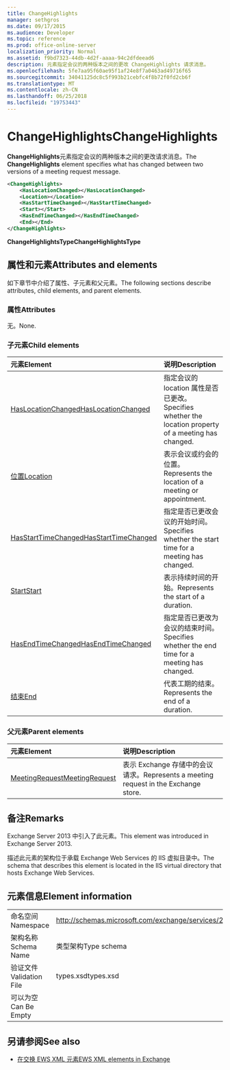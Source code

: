 ```yaml
---
title: ChangeHighlights
manager: sethgros
ms.date: 09/17/2015
ms.audience: Developer
ms.topic: reference
ms.prod: office-online-server
localization_priority: Normal
ms.assetid: f9bd7323-44db-4d2f-aaaa-94c2dfdeead6
description: 元素指定会议的两种版本之间的更改 ChangeHighlights 请求消息。
ms.openlocfilehash: 5fe7aa95f60ae95f1af24e8f7a0463ad49716f65
ms.sourcegitcommit: 34041125dc8c5f993b21cebfc4f8b72f0fd2cb6f
ms.translationtype: MT
ms.contentlocale: zh-CN
ms.lasthandoff: 06/25/2018
ms.locfileid: "19753443"
---
```

# <a name="changehighlights"></a><span data-ttu-id="07837-103">ChangeHighlights</span><span class="sxs-lookup"><span data-stu-id="07837-103">ChangeHighlights</span></span>

<span data-ttu-id="07837-104">**ChangeHighlights**元素指定会议的两种版本之间的更改请求消息。</span><span class="sxs-lookup"><span data-stu-id="07837-104">The **ChangeHighlights** element specifies what has changed between two versions of a meeting request message.</span></span> 
  
```XML
<ChangeHighlights>
    <HasLocationChanged></HasLocationChanged>
    <Location></Location>
    <HasStartTimeChanged></HasStartTimeChanged>
    <Start></Start>
    <HasEndTimeChanged></HasEndTimeChanged>
    <End></End>
</ChangeHighlights>
```

 <span data-ttu-id="07837-105">**ChangeHighlightsType**</span><span class="sxs-lookup"><span data-stu-id="07837-105">**ChangeHighlightsType**</span></span>
## <a name="attributes-and-elements"></a><span data-ttu-id="07837-106">属性和元素</span><span class="sxs-lookup"><span data-stu-id="07837-106">Attributes and elements</span></span>

<span data-ttu-id="07837-107">如下章节中介绍了属性、子元素和父元素。</span><span class="sxs-lookup"><span data-stu-id="07837-107">The following sections describe attributes, child elements, and parent elements.</span></span>
  
### <a name="attributes"></a><span data-ttu-id="07837-108">属性</span><span class="sxs-lookup"><span data-stu-id="07837-108">Attributes</span></span>

<span data-ttu-id="07837-109">无。</span><span class="sxs-lookup"><span data-stu-id="07837-109">None.</span></span>
  
### <a name="child-elements"></a><span data-ttu-id="07837-110">子元素</span><span class="sxs-lookup"><span data-stu-id="07837-110">Child elements</span></span>

|<span data-ttu-id="07837-111">**元素**</span><span class="sxs-lookup"><span data-stu-id="07837-111">**Element**</span></span>|<span data-ttu-id="07837-112">**说明**</span><span class="sxs-lookup"><span data-stu-id="07837-112">**Description**</span></span>|
|:-----|:-----|
|[<span data-ttu-id="07837-113">HasLocationChanged</span><span class="sxs-lookup"><span data-stu-id="07837-113">HasLocationChanged</span></span>](haslocationchanged.md) <br/> |<span data-ttu-id="07837-114">指定会议的 location 属性是否已更改。</span><span class="sxs-lookup"><span data-stu-id="07837-114">Specifies whether the location property of a meeting has changed.</span></span>  <br/> |
|[<span data-ttu-id="07837-115">位置</span><span class="sxs-lookup"><span data-stu-id="07837-115">Location</span></span>](location.md) <br/> |<span data-ttu-id="07837-116">表示会议或约会的位置。</span><span class="sxs-lookup"><span data-stu-id="07837-116">Represents the location of a meeting or appointment.</span></span>  <br/> |
|[<span data-ttu-id="07837-117">HasStartTimeChanged</span><span class="sxs-lookup"><span data-stu-id="07837-117">HasStartTimeChanged</span></span>](hasstarttimechanged.md) <br/> |<span data-ttu-id="07837-118">指定是否已更改会议的开始时间。</span><span class="sxs-lookup"><span data-stu-id="07837-118">Specifies whether the start time for a meeting has changed.</span></span>  <br/> |
|[<span data-ttu-id="07837-119">Start</span><span class="sxs-lookup"><span data-stu-id="07837-119">Start</span></span>](start.md) <br/> |<span data-ttu-id="07837-120">表示持续时间的开始。</span><span class="sxs-lookup"><span data-stu-id="07837-120">Represents the start of a duration.</span></span>  <br/> |
|[<span data-ttu-id="07837-121">HasEndTimeChanged</span><span class="sxs-lookup"><span data-stu-id="07837-121">HasEndTimeChanged</span></span>](hasendtimechanged.md) <br/> |<span data-ttu-id="07837-122">指定是否已更改为会议的结束时间。</span><span class="sxs-lookup"><span data-stu-id="07837-122">Specifies whether the end time for a meeting has changed.</span></span>  <br/> |
|[<span data-ttu-id="07837-123">结束</span><span class="sxs-lookup"><span data-stu-id="07837-123">End </span></span>](end-ex15websvcsotherref.md) <br/> |<span data-ttu-id="07837-124">代表工期的结束。</span><span class="sxs-lookup"><span data-stu-id="07837-124">Represents the end of a duration.</span></span>  <br/> |
   
### <a name="parent-elements"></a><span data-ttu-id="07837-125">父元素</span><span class="sxs-lookup"><span data-stu-id="07837-125">Parent elements</span></span>

|<span data-ttu-id="07837-126">**元素**</span><span class="sxs-lookup"><span data-stu-id="07837-126">**Element**</span></span>|<span data-ttu-id="07837-127">**说明**</span><span class="sxs-lookup"><span data-stu-id="07837-127">**Description**</span></span>|
|:-----|:-----|
|[<span data-ttu-id="07837-128">MeetingRequest</span><span class="sxs-lookup"><span data-stu-id="07837-128">MeetingRequest</span></span>](meetingrequest.md) <br/> |<span data-ttu-id="07837-129">表示 Exchange 存储中的会议请求。</span><span class="sxs-lookup"><span data-stu-id="07837-129">Represents a meeting request in the Exchange store.</span></span>  <br/> |
   
## <a name="remarks"></a><span data-ttu-id="07837-130">备注</span><span class="sxs-lookup"><span data-stu-id="07837-130">Remarks</span></span>

<span data-ttu-id="07837-131">Exchange Server 2013 中引入了此元素。</span><span class="sxs-lookup"><span data-stu-id="07837-131">This element was introduced in Exchange Server 2013.</span></span>
  
<span data-ttu-id="07837-132">描述此元素的架构位于承载 Exchange Web Services 的 IIS 虚拟目录中。</span><span class="sxs-lookup"><span data-stu-id="07837-132">The schema that describes this element is located in the IIS virtual directory that hosts Exchange Web Services.</span></span>
  
## <a name="element-information"></a><span data-ttu-id="07837-133">元素信息</span><span class="sxs-lookup"><span data-stu-id="07837-133">Element information</span></span>

|||
|:-----|:-----|
|<span data-ttu-id="07837-134">命名空间</span><span class="sxs-lookup"><span data-stu-id="07837-134">Namespace</span></span>  <br/> |http://schemas.microsoft.com/exchange/services/2006/types  <br/> |
|<span data-ttu-id="07837-135">架构名称</span><span class="sxs-lookup"><span data-stu-id="07837-135">Schema Name</span></span>  <br/> |<span data-ttu-id="07837-136">类型架构</span><span class="sxs-lookup"><span data-stu-id="07837-136">Type schema</span></span>  <br/> |
|<span data-ttu-id="07837-137">验证文件</span><span class="sxs-lookup"><span data-stu-id="07837-137">Validation File</span></span>  <br/> |<span data-ttu-id="07837-138">types.xsd</span><span class="sxs-lookup"><span data-stu-id="07837-138">types.xsd</span></span>  <br/> |
|<span data-ttu-id="07837-139">可以为空</span><span class="sxs-lookup"><span data-stu-id="07837-139">Can Be Empty</span></span>  <br/> ||
   
## <a name="see-also"></a><span data-ttu-id="07837-140">另请参阅</span><span class="sxs-lookup"><span data-stu-id="07837-140">See also</span></span>



- [<span data-ttu-id="07837-141">在交换 EWS XML 元素</span><span class="sxs-lookup"><span data-stu-id="07837-141">EWS XML elements in Exchange</span></span>](ews-xml-elements-in-exchange.md)


